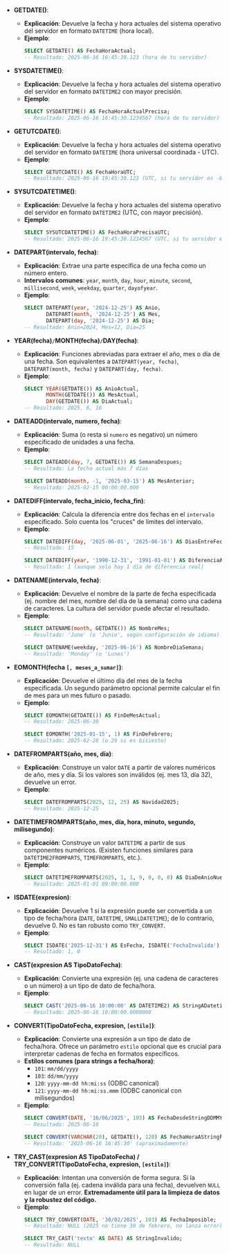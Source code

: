
- **GETDATE()**:
    - **Explicación**: Devuelve la fecha y hora actuales del sistema operativo del servidor en formato `DATETIME` (hora local).
    - **Ejemplo**:
        ```sql
        SELECT GETDATE() AS FechaHoraActual;
        -- Resultado: 2025-06-16 16:45:30.123 (hora de tu servidor)
        ```
        
- **SYSDATETIME()**:
    - **Explicación**: Devuelve la fecha y hora actuales del sistema operativo del servidor en formato `DATETIME2` con mayor precisión.
    - **Ejemplo**:
        ```sql
        SELECT SYSDATETIME() AS FechaHoraActualPrecisa;
        -- Resultado: 2025-06-16 16:45:30.1234567 (hora de tu servidor)
        ```
        
- **GETUTCDATE()**:
    - **Explicación**: Devuelve la fecha y hora actuales del sistema operativo del servidor en formato `DATETIME` (hora universal coordinada - UTC).
    - **Ejemplo**:
        ```sql
        SELECT GETUTCDATE() AS FechaHoraUTC;
        -- Resultado: 2025-06-16 19:45:30.123 (UTC, si tu servidor es -03:00)
        ```
        
- **SYSUTCDATETIME()**:
    - **Explicación**: Devuelve la fecha y hora actuales del sistema operativo del servidor en formato `DATETIME2` (UTC, con mayor precisión).
    - **Ejemplo**:
        ```sql
        SELECT SYSUTCDATETIME() AS FechaHoraPrecisaUTC;
        -- Resultado: 2025-06-16 19:45:30.1234567 (UTC, si tu servidor es -03:00)
        ```
        
- **DATEPART(intervalo, fecha)**:
    - **Explicación**: Extrae una parte específica de una fecha como un número entero.
    - **Intervalos comunes**: `year`, `month`, `day`, `hour`, `minute`, `second`, `millisecond`, `week`, `weekday`, `quarter`, `dayofyear`.
    - **Ejemplo**:
        ```sql
        SELECT DATEPART(year, '2024-12-25') AS Anio,
               DATEPART(month, '2024-12-25') AS Mes,
               DATEPART(day, '2024-12-25') AS Dia;
        -- Resultado: Anio=2024, Mes=12, Dia=25
        ```
        
- **YEAR(fecha)` / `MONTH(fecha)` / `DAY(fecha)**:
    - **Explicación**: Funciones abreviadas para extraer el año, mes o día de una fecha. Son equivalentes a `DATEPART(year, fecha)`, `DATEPART(month, fecha)` y `DATEPART(day, fecha)`.
    - **Ejemplo**:
        ```sql
        SELECT YEAR(GETDATE()) AS AnioActual,
               MONTH(GETDATE()) AS MesActual,
               DAY(GETDATE()) AS DiaActual;
        -- Resultado: 2025, 6, 16
        ```
        
- **DATEADD(intervalo, numero, fecha)**:    
    - **Explicación**: Suma (o resta si `numero` es negativo) un número especificado de unidades a una fecha.
    - **Ejemplo**:
        ```sql
        SELECT DATEADD(day, 7, GETDATE()) AS SemanaDespues;
        -- Resultado: La fecha actual más 7 días
        
        SELECT DATEADD(month, -1, '2025-03-15') AS MesAnterior;
        -- Resultado: 2025-02-15 00:00:00.000
        ```
        
- **DATEDIFF(intervalo, fecha_inicio, fecha_fin)**:
    - **Explicación**: Calcula la diferencia entre dos fechas en el `intervalo` especificado. Solo cuenta los "cruces" de límites del intervalo.
    - **Ejemplo**:
        ```sql
        SELECT DATEDIFF(day, '2025-06-01', '2025-06-16') AS DiasEntreFechas;
        -- Resultado: 15
        
        SELECT DATEDIFF(year, '1990-12-31', '1991-01-01') AS DiferenciaAnios;
        -- Resultado: 1 (aunque solo hay 1 día de diferencia real)
        ```
        
- **DATENAME(intervalo, fecha)**:
    - **Explicación**: Devuelve el nombre de la parte de fecha especificada (ej. nombre del mes, nombre del día de la semana) como una cadena de caracteres. La cultura del servidor puede afectar el resultado.
    - **Ejemplo**:
        ```sql
        SELECT DATENAME(month, GETDATE()) AS NombreMes;
        -- Resultado: 'June' (o 'Junio', según configuración de idioma)
        
        SELECT DATENAME(weekday, '2025-06-16') AS NombreDiaSemana;
        -- Resultado: 'Monday' (o 'Lunes')
        ```
        
- **EOMONTH(fecha `[, meses_a_sumar]`)**:
    - **Explicación**: Devuelve el último día del mes de la fecha especificada. Un segundo parámetro opcional permite calcular el fin de mes para un mes futuro o pasado.
    - **Ejemplo**:
        ```sql
        SELECT EOMONTH(GETDATE()) AS FinDeMesActual;
        -- Resultado: 2025-06-30
        
        SELECT EOMONTH('2025-01-15', 1) AS FinDeFebrero;
        -- Resultado: 2025-02-28 (o 29 si es bisiesto)
        ```
        
- **DATEFROMPARTS(año, mes, día)**:
    - **Explicación**: Construye un valor `DATE` a partir de valores numéricos de año, mes y día. Si los valores son inválidos (ej. mes 13, día 32), devuelve un error.
    - **Ejemplo**:
        ```sql
        SELECT DATEFROMPARTS(2025, 12, 25) AS Navidad2025;
        -- Resultado: 2025-12-25
        ```
        
- **DATETIMEFROMPARTS(año, mes, día, hora, minuto, segundo, milisegundo)**:
    - **Explicación**: Construye un valor `DATETIME` a partir de sus componentes numéricos. (Existen funciones similares para `DATETIME2FROMPARTS`, `TIMEFROMPARTS`, etc.).
    - **Ejemplo**:
        ```sql
        SELECT DATETIMEFROMPARTS(2025, 1, 1, 9, 0, 0, 0) AS DiaDeAnioNuevo;
        -- Resultado: 2025-01-01 09:00:00.000
        ```
        
- **ISDATE(expresion)**:
    - **Explicación**: Devuelve 1 si la expresión puede ser convertida a un tipo de fecha/hora (`DATE`, `DATETIME`, `SMALLDATETIME`); de lo contrario, devuelve 0. No es tan robusto como `TRY_CONVERT`.
    - **Ejemplo**:
        ```sql
        SELECT ISDATE('2025-12-31') AS EsFecha, ISDATE('FechaInvalida') AS NoEsFecha;
        -- Resultado: 1, 0
        ```
        
- **CAST(expresion AS TipoDatoFecha)**:
    - **Explicación**: Convierte una expresión (ej. una cadena de caracteres o un número) a un tipo de dato de fecha/hora.
    - **Ejemplo**:
        ```sql
        SELECT CAST('2025-06-16 10:00:00' AS DATETIME2) AS StringADatetime2;
        -- Resultado: 2025-06-16 10:00:00.0000000
        ```
        
- **CONVERT(TipoDatoFecha, expresion, `[estilo]`)**:
    - **Explicación**: Convierte una expresión a un tipo de dato de fecha/hora. Ofrece un parámetro `estilo` opcional que es crucial para interpretar cadenas de fecha en formatos específicos.
    - **Estilos comunes (para strings a fecha/hora)**:
        - `101`: `mm/dd/yyyy`
        - `103`: `dd/mm/yyyy`
        - `120`: `yyyy-mm-dd hh:mi:ss` (ODBC canonical)
        - `121`: `yyyy-mm-dd hh:mi:ss.mmm` (ODBC canonical con milisegundos)
    - **Ejemplo**:                                  
        ```sql
        SELECT CONVERT(DATE, '16/06/2025', 103) AS FechaDesdeStringDDMMYYYY;
        -- Resultado: 2025-06-16
        
        SELECT CONVERT(VARCHAR(20), GETDATE(), 120) AS FechaHoraAStringFormatoSQL;
        -- Resultado: '2025-06-16 16:45:30' (aproximadamente)
        ```
        
- **TRY_CAST(expresion AS TipoDatoFecha) / TRY_CONVERT(TipoDatoFecha, expresion, `[estilo]`)**:
    - **Explicación**: Intentan una conversión de forma segura. Si la conversión falla (ej. cadena inválida para una fecha), devuelven `NULL` en lugar de un error. **Extremadamente útil para la limpieza de datos y la robustez del código.**
    - **Ejemplo**:
        ```sql
        SELECT TRY_CONVERT(DATE, '30/02/2025', 103) AS FechaImposible;
        -- Resultado: NULL (2025 no tiene 30 de febrero, no lanza error)
        
        SELECT TRY_CAST('texto' AS DATE) AS StringInvalido;
        -- Resultado: NULL
        ```